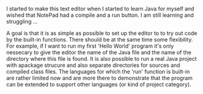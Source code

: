 I started to make this text editor when I started to learn Java for
myself and wished that NotePad had a compile and a run button. I am
still learning and struggling ...

A goal is that it is as simple as possible to set up the editor to
to try out code by the built-in functions. There should be at the same
time some flexibility. For example, if I want to run my first 'Hello
World' program it's only nessecary to give the editor the name of
the Java file and the name of the directory where this file is found.
It is also possible to run a real Java project with apackage strucure
and also separate directories for sources and compiled class files.
The languages for which the 'run' function is built-in are rather
limited now and are more there to demonstrate that the program can
be extended to support other languages (or kind of project category).

